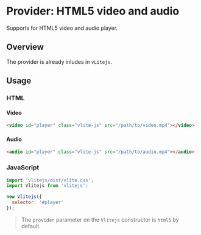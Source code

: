 # Provider: HTML5 video and audio

Supports for HTML5 video and audio player.

## Overview

The provider is already inludes in `vLitejs`.

## Usage

### HTML

#### Video

```html
<video id="player" class="vlite-js" src="/path/to/video.mp4"></video>
```

#### Audio

```html
<audio id="player" class="vlite-js" src="/path/to/audio.mp4"></audio>
```

### JavaScript

```js
import 'vlitejs/dist/vlite.css';
import Vlitejs from 'vlitejs';

new Vlitejs({
  selector: '#player'
});
```

> The `provider` parameter on the `Vlitejs` constructor is `html5` by default.
